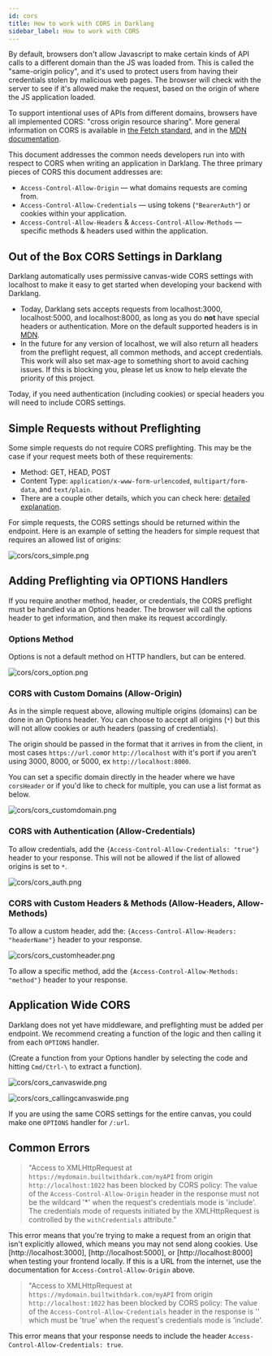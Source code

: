 ```yaml
---
id: cors
title: How to work with CORS in Darklang
sidebar_label: How to work with CORS
---
```


By default, browsers don't allow Javascript to make certain kinds of API calls
to a different domain than the JS was loaded from. This is called the
"same-origin policy", and it's used to protect users from having their
credentials stolen by malicious web pages. The browser will check with the
server to see if it's allowed make the request, based on the origin of where the
JS application loaded.

To support intentional uses of APIs from different domains, browsers have all
implemented CORS: "cross origin resource sharing". More general information on
CORS is available in
[the Fetch standard](https://fetch.spec.whatwg.org/#http-cors-protocol), and in
the [MDN documentation](https://developer.mozilla.org/en-US/docs/Web/HTTP/CORS).

This document addresses the common needs developers run into with respect to
CORS when writing an application in Darklang. The three primary pieces of CORS this
document addresses are:

- `Access-Control-Allow-Origin` — what domains requests are coming from.
- `Access-Control-Allow-Credentials` — using tokens (`"BearerAuth"`) or cookies
  within your application.
- `Access-Control-Allow-Headers` & `Access-Control-Allow-Methods` — specific
  methods & headers used within the application.

## Out of the Box CORS Settings in Darklang

Darklang automatically uses permissive canvas-wide CORS settings with localhost to
make it easy to get started when developing your backend with Darklang.

- Today, Darklang sets accepts requests from localhost:3000, localhost:5000, and
  localhost:8000, as long as you do **not** have special headers or
  authentication. More on the default supported headers is in
  [MDN](https://developer.mozilla.org/en-US/docs/Web/HTTP/CORS).
- In the future for any version of localhost, we will also return all headers
  from the preflight request, all common methods, and accept credentials. This
  work will also set max-age to something short to avoid caching issues. If this
  is blocking you, please let us know to help elevate the priority of this
  project.

Today, if you need authentication (including cookies) or special headers you
will need to include CORS settings.

## Simple Requests without Preflighting

Some simple requests do not require CORS preflighting. This may be the case if
your request meets both of these requirements:

- Method: GET, HEAD, POST
- Content Type: `application/x-www-form-urlencoded`, `multipart/form-data`, and
  `text/plain`.
- There are a couple other details, which you can check here:
  [detailed explanation](https://developer.mozilla.org/en-US/docs/Web/HTTP/CORS#Simple_requests).

For simple requests, the CORS settings should be returned within the endpoint.
Here is an example of setting the headers for simple request that requires an
allowed list of origins:

![cors/cors_simple.png](/img/cors/cors_simple.png)

## Adding Preflighting via OPTIONS Handlers

If you require another method, header, or credentials, the CORS preflight must
be handled via an Options header. The browser will call the options header to
get information, and then make its request accordingly.

### Options Method

Options is not a default method on HTTP handlers, but can be entered.

![cors/cors_option.png](/img/cors/cors_option.png)

### CORS with Custom Domains (Allow-Origin)

As in the simple request above, allowing multiple origins (domains) can be done
in an Options header. You can choose to accept all origins (`*`) but this will
not allow cookies or auth headers (passing of credentials).

The origin should be passed in the format that it arrives in from the client, in
most cases `https://url.com`or `http://localhost` with it's port if you aren't
using 3000, 8000, or 5000, ex `http://localhost:8000`.

You can set a specific domain directly in the header where we have `corsHeader`
or if you'd like to check for multiple, you can use a list format as below.

![cors/cors_customdomain.png](/img/cors/cors_customdomain.png)

### CORS with Authentication (Allow-Credentials)

To allow credentials, add the `{Access-Control-Allow-Credentials: "true"}`
header to your response. This will not be allowed if the list of allowed origins
is set to `*`.

![cors/cors_auth.png](/img/cors/cors_auth.png)

### CORS with Custom Headers & Methods (Allow-Headers, Allow-Methods)

To allow a custom header, add the:
`{Access-Control-Allow-Headers: "headerName"}` header to your response.

![cors/cors_customheader.png](/img/cors/cors_customheader.png)

To allow a specific method, add the `{Access-Control-Allow-Methods: "method"}`
header to your response.

## Application Wide CORS

Darklang does not yet have middleware, and preflighting must be added per endpoint.
We recommend creating a function of the logic and then calling it from each
`OPTIONS` handler.

(Create a function from your Options handler by selecting the code and hitting
`Cmd/Ctrl-\` to extract a function).

![cors/cors_canvaswide.png](/img/cors/cors_canvaswide.png)

![cors/cors_callingcanvaswide.png](/img/cors/cors_callingcanvaswide.png)

If you are using the same CORS settings for the entire canvas, you could make
one `OPTIONS` handler for `/:url`.

## Common Errors

> "Access to XMLHttpRequest at `https://mydomain.builtwithdark.com/myAPI` from
> origin `http://localhost:1022` has been blocked by CORS policy: The value of
> the `Access-Control-Allow-Origin` header in the response must not be the
> wildcard '\*' when the request's credentials mode is 'include'. The
> credentials mode of requests initiated by the XMLHttpRequest is controlled by
> the `withCredentials` attribute."

This error means that you're trying to make a request from an origin that isn't
explicitly allowed, which means you may not send along cookies. Use
[http://localhost:3000], [http://localhost:5000], or [http://localhost:8000]
when testing your frontend locally. If this is a URL from the internet, use the
documentation for `Access-Control-Allow-Origin` above.

> "Access to XMLHttpRequest at `https://mydomain.builtwithdark.com/myAPI` from
> origin `http://localhost:1022` has been blocked by CORS policy: The value of
> the `Access-Control-Allow-Credentials` header in the response is '' which must
> be 'true' when the request's credentials mode is 'include'.

This error means that your response needs to include the header
`Access-Control-Allow-Credentials: true`.
